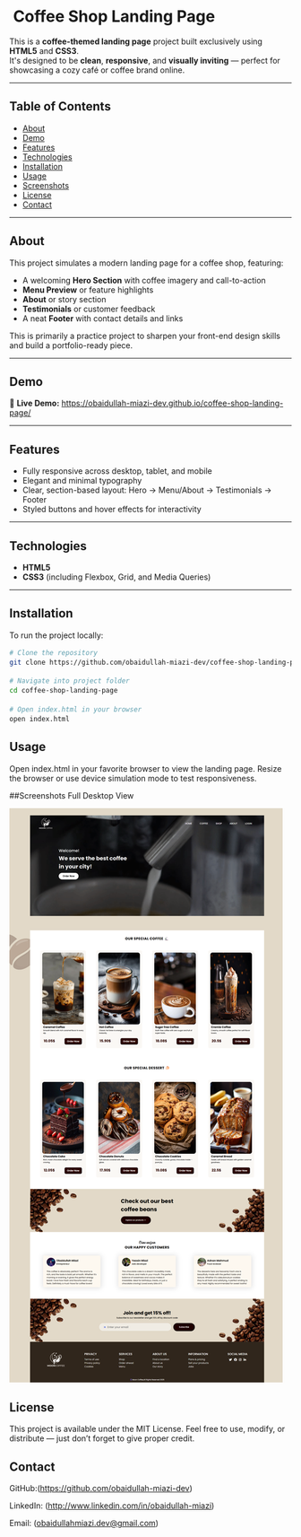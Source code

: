 # ​ Coffee Shop Landing Page

This is a **coffee-themed landing page** project built exclusively using **HTML5** and **CSS3**.  
It's designed to be **clean**, **responsive**, and **visually inviting** — perfect for showcasing a cozy café or coffee brand online.

---

##  Table of Contents
- [About](#about)
- [Demo](#demo)
- [Features](#features)
- [Technologies](#technologies)
- [Installation](#installation)
- [Usage](#usage)
- [Screenshots](#screenshots)
- [License](#license)
- [Contact](#contact)

---

##  About
This project simulates a modern landing page for a coffee shop, featuring:
- A welcoming **Hero Section** with coffee imagery and call-to-action
- **Menu Preview** or feature highlights
- **About** or story section
- **Testimonials** or customer feedback
- A neat **Footer** with contact details and links

This is primarily a practice project to sharpen your front-end design skills and build a portfolio-ready piece.

---

##  Demo
🔗 **Live Demo:** https://obaidullah-miazi-dev.github.io/coffee-shop-landing-page/

---

##  Features
- Fully responsive across desktop, tablet, and mobile
- Elegant and minimal typography
- Clear, section-based layout: Hero → Menu/About → Testimonials → Footer
- Styled buttons and hover effects for interactivity

---

##  Technologies
- **HTML5**
- **CSS3** (including Flexbox, Grid, and Media Queries)

---

##  Installation
To run the project locally:

```bash
# Clone the repository
git clone https://github.com/obaidullah-miazi-dev/coffee-shop-landing-page.git

# Navigate into project folder
cd coffee-shop-landing-page

# Open index.html in your browser
open index.html

```

## Usage

Open index.html in your favorite browser to view the landing page.
Resize the browser or use device simulation mode to test responsiveness.

##Screenshots
Full Desktop View

![Coffee Shop Desktop View](./coffee-shop-landing-page-full-view-screenshot.png)

## License

This project is available under the MIT License.
Feel free to use, modify, or distribute — just don’t forget to give proper credit.

## Contact

GitHub:(https://github.com/obaidullah-miazi-dev)  

LinkedIn: (http://www.linkedin.com/in/obaidullah-miazi)  

Email: (obaidullahmiazi.dev@gmail.com)